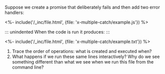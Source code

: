 Suppose we create a promise that deliberately fails and then add two error handlers:

<%- include('/_inc/file.html', {file: 'x-multiple-catch/example.js'}) %>

::: unindented
When the code is run it produces:
:::

<%- include('/_inc/file.html', {file: 'x-multiple-catch/example.txt'}) %>

1.  Trace the order of operations: what is created and executed when?
2.  What happens if we run these same lines interactively?
    Why do we see something different than what we see when we run this file from the command line?
